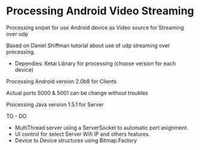 Processing Android Video Streaming
===============================

Processing snipet for use Android device as Video source for Streaming over udp

Based on Daniel Shiffman tutorial about use of udp streaming over processing.

* Dependies: Ketai Library for processing (choose version for each device)

Processing Android version 2.0b8 for Clients

Actual ports 5000 & 5001 can be change without troubles

Processing Java version 1.5.1 for Server

TO - DO

- MultiThread server using a ServerSocket to automatic port asignment.
- UI control for select Server Wifi IP and others features.
- Device to Device structures using Bitmap.Factory
